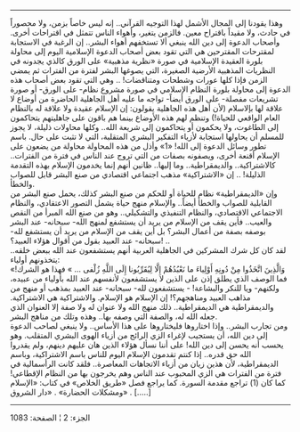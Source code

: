 ------------------------------------------------------------------------

وهذا يقودنا إلى المجال الأشمل لهذا التوجيه القرآني.. إنه ليس خاصاً بزمن،
ولا محصوراً في حادث، ولا مقيداً باقتراح معين. فالزمن يتغير، وأهواء الناس
تتمثل في اقتراحات أخرى. وأصحاب الدعوة إلى دين الله ينبغي ألا تستخفهم
أهواء البشر.. إن الرغبة في الاستجابة لمقترحات المقترحين هي التي تقود بعض
أصحاب الدعوة الإسلامية اليوم إلى محاولة بلورة العقيدة الإسلامية في صورة
«نظرية مذهبية» على الورق كالذي يجدونه في النظريات المذهبية الأرضية
الصغيرة، التي يصوغها البشر لفترة من الفترات ثم يمضي الزمن فإذا كلها
عورات وشطحات ومتناقضات! .. وهي التي تقود بعض أصحاب هذه الدعوة إلى محاولة
بلورة النظام الإسلامي في صورة مشروع نظام- على الورق- أو صورة تشريعات
مفصلة- على الورق أيضاً- تواجه ما عليه أهل الجاهلية الحاضرة من أوضاع لا
علاقة لها بإلاسلام (لأن أهل هذه الجاهلية يقولون: إن الإسلام عقيدة ولا
علاقة له بالنظام العام الواقعي للحياة!) وتنظم لهم هذه الأوضاع بينما هم
باقون على جاهليتهم يتحاكمون إلى الطاغوت، ولا يحكمون أو يتحاكمون إلى
شريعة الله.. وكلها محاولات ذليلة، لا يجوز للمسلم أن يحاولها استجابة
لأزياء التفكير البشري المتقلبة، التي لا تثبت على حال. باسم تطور وسائل
الدعوة إلى الله! «1» وأذل من هذه المحاولة محاولة من يضعون على الإسلام
أقنعة أخرى، ويصفونه بصفات من التي تروج عند الناس في فترة من الفترات..
كالاشتراكية.. والديمقراطية.. وما إليها.. ظانين أنهم إنما يخدمون الإسلام
بهذه التقدمة الذليلة! .. إن «الاشتراكية» مذهب اجتماعي اقتصادي من صنع
البشر قابل للصواب والخطأ.  
وإن «الديمقراطية» نظام للحياة أو للحكم من صنع البشر كذلك، يحمل صنع البشر
من القابلية للصواب والخطأ أيضاً.. والإسلام منهج حياة يشمل التصور
الاعتقادي، والنظام الاجتماعي الاقتصادي، والنظام التنفيذي والتشكيلي.. وهو
من صنع الله المبرأ من النقص والعيب.. فأين يقف من الإسلام من يريد أن
يستشفع لمنهج الله- سبحانه- عند البشر بوصفه بصفة من أعمال البشر؟ بل أين
يقف من الإسلام من يريد أن يستشفع لله- سبحانه- عند العبيد بقول من أقوال
هؤلاء العبيد؟! ..  
لقد كان كل شرك المشركين في الجاهلية العربية أنهم يستشفعون عند الله ببعض
خلقه.. يتخذونهم أولياء:  
«وَالَّذِينَ اتَّخَذُوا مِنْ دُونِهِ أَوْلِياءَ ما نَعْبُدُهُمْ إِلَّا لِيُقَرِّبُونا إِلَى اللَّهِ زُلْفى ... »
فهذا هو الشرك! فما الوصف الذي يطلق إذن على الذين لا يستشفعون لأنفسهم عند
الله بأولياء من عبيده، ولكنهم- ويا للنكر والبشاعة! - يستشفعون لله-
سبحانه- عند العبيد بمذهب أو منهج من مذاهب العبيد ومناهجهم؟! إن الإسلام
هو الإسلام. والاشتراكية هي الاشتراكية. والديمقراطية هي الديمقراطية.. ذلك
منهج الله ولا عنوان له ولا صفة إلا العنوان الذي جعله الله له، والصفة
التي وصفه بها.. وهذه وتلك من مناهج البشر.  
ومن تجارب البشر.. وإذا اختاروها فليختاروها على هذا الأساس.. ولا ينبغي
لصاحب الدعوة إلى دين الله، أن يستجيب لإغراء الزي الرائج من أزياء الهوى
البشري المتقلب. وهو يحسب أنه يحسن إلى دين الله! على أننا نسأل هؤلاء
الذين هان عليهم دينهم، ولم يقدروا الله حق قدره.. إذا كنتم تقدمون الإسلام
اليوم للناس باسم الاشتراكية، وباسم الديمقراطية، لأن هذين زيان من أزياء
الاتجاهات المعاصرة.. فلقد كانت الرأسمالية في فترة من الفترات هي الزي
المحبوب عند الناس وهم يخرجون بها من النظام الإقطاعي! كما كان (1) تراجع
مقدمة السورة. كما يراجع فصل «طريق الخلاص» في كتاب: «الإسلام ومشكلات
الحضارة» . «دار الشروق» . \[.....\]

------------------------------------------------------------------------

الجزء: 2 ¦ الصفحة: 1083
